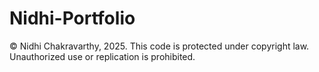 # Nidhi-Portfolio
© Nidhi Chakravarthy, 2025. This code is protected under copyright law. Unauthorized use or replication is prohibited.
